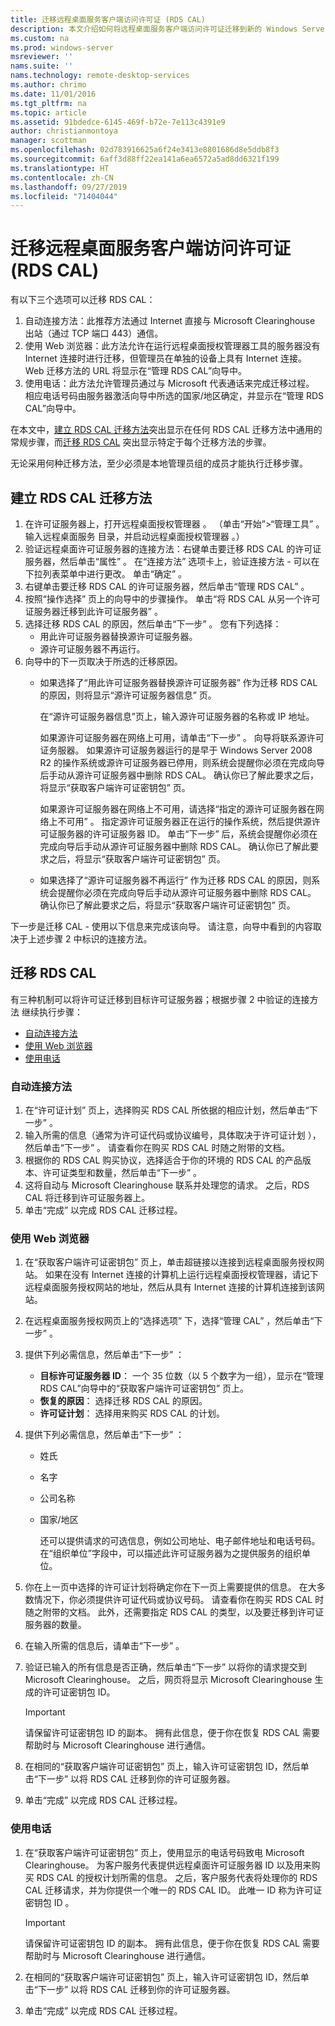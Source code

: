 ```yaml
---
title: 迁移远程桌面服务客户端访问许可证 (RDS CAL)
description: 本文介绍如何将远程桌面服务客户端访问许可证迁移到新的 Windows Server 2016 许可证服务器。
ms.custom: na
ms.prod: windows-server
msreviewer: ''
nams.suite: ''
nams.technology: remote-desktop-services
ms.author: chrimo
ms.date: 11/01/2016
ms.tgt_pltfrm: na
ms.topic: article
ms.assetid: 91bdedce-6145-469f-b72e-7e113c4391e9
author: christianmontoya
manager: scottman
ms.openlocfilehash: 02d783916625a6f24e3413e8801686d8e5ddb8f3
ms.sourcegitcommit: 6aff3d88ff22ea141a6ea6572a5ad8dd6321f199
ms.translationtype: HT
ms.contentlocale: zh-CN
ms.lasthandoff: 09/27/2019
ms.locfileid: "71404044"
---
```

# <a name="migrate-your-remote-desktop-services-client-access-licenses-rds-cals"></a>迁移远程桌面服务客户端访问许可证 (RDS CAL)

有以下三个选项可以迁移 RDS CAL：
1. 自动连接方法：此推荐方法通过 Internet 直接与 Microsoft Clearinghouse 出站（通过 TCP 端口 443）通信。  
2. 使用 Web 浏览器：此方法允许在运行远程桌面授权管理器工具的服务器没有 Internet 连接时进行迁移，但管理员在单独的设备上具有 Internet 连接。 Web 迁移方法的 URL 将显示在“管理 RDS CAL”向导中。 
3. 使用电话：此方法允许管理员通过与 Microsoft 代表通话来完成迁移过程。 相应电话号码由服务器激活向导中所选的国家/地区确定，并显示在“管理 RDS CAL”向导中。

在本文中，[建立 RDS CAL 迁移方法](#establish-rds-cal-migration-method)突出显示在任何 RDS CAL 迁移方法中通用的常规步骤，而[迁移 RDS CAL](#migrate-rds-cals) 突出显示特定于每个迁移方法的步骤。

无论采用何种迁移方法，至少必须是本地管理员组的成员才能执行迁移步骤。

## <a name="establish-rds-cal-migration-method"></a>建立 RDS CAL 迁移方法

1. 在许可证服务器上，打开远程桌面授权管理器  。 （单击“开始”>“管理工具”  。 输入远程桌面服务  目录，并启动远程桌面授权管理器  。）
2. 验证远程桌面许可证服务器的连接方法：右键单击要迁移 RDS CAL 的许可证服务器，然后单击“属性”  。 在“连接方法”  选项卡上，验证连接方法  - 可以在下拉列表菜单中进行更改。 单击“确定”  。
3. 右键单击要迁移 RDS CAL 的许可证服务器，然后单击“管理 RDS CAL”  。
4. 按照“操作选择”  页上的向导中的步骤操作。 单击“将 RDS CAL 从另一个许可证服务器迁移到此许可证服务器”  。
6. 选择迁移 RDS CAL 的原因，然后单击“下一步”  。 您有下列选择：
    - 用此许可证服务器替换源许可证服务器。
    - 源许可证服务器不再运行。
7. 向导中的下一页取决于所选的迁移原因。
    - 如果选择了“用此许可证服务器替换源许可证服务器”  作为迁移 RDS CAL 的原因，则将显示“源许可证服务器信息”  页。
    
       在“源许可证服务器信息”页上，输入源许可证服务器的名称或 IP 地址。

       如果源许可证服务器在网络上可用，请单击“下一步”  。 向导将联系源许可证务服器。 如果源许可证服务器运行的是早于 Windows Server 2008 R2 的操作系统或源许可证服务器已停用，则系统会提醒你必须在完成向导后手动从源许可证服务器中删除 RDS CAL。 确认你已了解此要求之后，将显示“获取客户端许可证密钥包”  页。

       如果源许可证服务器在网络上不可用，请选择“指定的源许可证服务器在网络上不可用”  。 指定源许可证服务器正在运行的操作系统，然后提供源许可证服务器的许可证服务器 ID。 单击“下一步”  后，系统会提醒你必须在完成向导后手动从源许可证服务器中删除 RDS CAL。 确认你已了解此要求之后，将显示“获取客户端许可证密钥包”  页。

    - 如果选择了“源许可证服务器不再运行”  作为迁移 RDS CAL 的原因，则系统会提醒你必须在完成向导后手动从源许可证服务器中删除 RDS CAL。 确认你已了解此要求之后，将显示“获取客户端许可证密钥包”  页。

下一步是迁移 CAL - 使用以下信息来完成该向导。 请注意，向导中看到的内容取决于上述步骤 2 中标识的连接方法。

## <a name="migrate-rds-cals"></a>迁移 RDS CAL

有三种机制可以将许可证迁移到目标许可证服务器；根据步骤 2 中验证的连接方法  继续执行步骤：
  - [自动连接方法](#automatic-connection-method)
  - [使用 Web 浏览器](#using-a-web-browser)
  - [使用电话](#using-a-telephone)

### <a name="automatic-connection-method"></a>自动连接方法

1. 在“许可证计划”  页上，选择购买 RDS CAL 所依据的相应计划，然后单击“下一步”  。
2. 输入所需的信息（通常为许可证代码或协议编号，具体取决于许可证计划  ），然后单击“下一步”  。 请查看你在购买 RDS CAL 时随之附带的文档。
4. 根据你的 RDS CAL 购买协议，选择适合于你的环境的 RDS CAL 的产品版本、许可证类型和数量，然后单击“下一步”  。
5. 这将自动与 Microsoft Clearinghouse 联系并处理您的请求。 之后，RDS CAL 将迁移到许可证服务器上。
6. 单击“完成”  以完成 RDS CAL 迁移过程。

### <a name="using-a-web-browser"></a>使用 Web 浏览器
1. 在“获取客户端许可证密钥包”  页上，单击超链接以连接到远程桌面服务授权网站。
   如果在没有 Internet 连接的计算机上运行远程桌面授权管理器，请记下远程桌面服务授权网站的地址，然后从具有 Internet 连接的计算机连接到该网站。 
2. 在远程桌面服务授权网页上的“选择选项”  下，选择“管理 CAL”  ，然后单击“下一步”  。
3. 提供下列必需信息，然后单击“下一步”  ：
    - **目标许可证服务器 ID**： 一个 35 位数（以 5 个数字为一组），显示在“管理 RDS CAL”向导中的“获取客户端许可证密钥包”  页上。
    - **恢复的原因**： 选择迁移 RDS CAL 的原因。
    - **许可证计划**： 选择用来购买 RDS CAL 的计划。
4. 提供下列必需信息，然后单击“下一步”  ：
   - 姓氏
   - 名字
   - 公司名称
   - 国家/地区

     还可以提供请求的可选信息，例如公司地址、电子邮件地址和电话号码。 在“组织单位”字段中，可以描述此许可证服务器为之提供服务的组织单位。

5. 你在上一页中选择的许可证计划将确定你在下一页上需要提供的信息。 在大多数情况下，你必须提供许可证代码或协议号码。 请查看你在购买 RDS CAL 时随之附带的文档。 此外，还需要指定 RDS CAL 的类型，以及要迁移到许可证服务器的数量。
6. 在输入所需的信息后，请单击“下一步”  。
7. 验证已输入的所有信息是否正确，然后单击“下一步”  以将你的请求提交到 Microsoft Clearinghouse。 之后，网页将显示 Microsoft Clearinghouse 生成的许可证密钥包 ID。

   > [!IMPORTANT] 
   > 请保留许可证密钥包 ID 的副本。 拥有此信息，便于你在恢复 RDS CAL 需要帮助时与 Microsoft Clearinghouse 进行通信。

8. 在相同的“获取客户端许可证密钥包”  页上，输入许可证密钥包 ID，然后单击“下一步”  以将 RDS CAL 迁移到你的许可证服务器。
9. 单击“完成”  以完成 RDS CAL 迁移过程。

### <a name="using-a-telephone"></a>使用电话
1. 在“获取客户端许可证密钥包”  页上，使用显示的电话号码致电 Microsoft Clearinghouse。 为客户服务代表提供远程桌面许可证服务器 ID 以及用来购买 RDS CAL 的授权计划所需的信息。 之后，客户服务代表将处理你的 RDS CAL 迁移请求，并为你提供一个唯一的 RDS CAL ID。 此唯一 ID 称为许可证密钥包 ID  。

   > [!IMPORTANT]
   > 请保留许可证密钥包 ID 的副本。 拥有此信息，便于你在恢复 RDS CAL 需要帮助时与 Microsoft Clearinghouse 进行通信。

2. 在相同的“获取客户端许可证密钥包”  页上，输入许可证密钥包 ID，然后单击“下一步”  以将 RDS CAL 迁移到你的许可证服务器。
3. 单击“完成”  以完成 RDS CAL 迁移过程。
